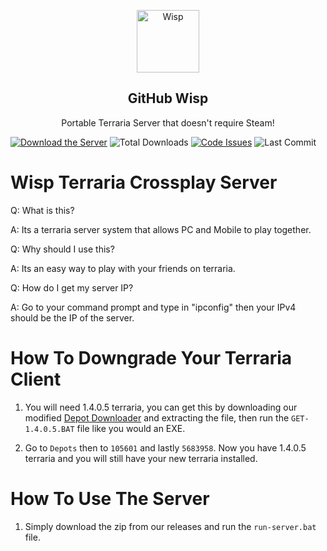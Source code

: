<p align="center">
 <img width="100px" src="https://cdn.discordapp.com/attachments/850527489075970108/850758143524732938/Wisp_Logo.png" align="center" alt="Wisp" />
 <h2 align="center">GitHub Wisp</h2>
 <p align="center">Portable Terraria Server that doesn't require Steam!</p>
</p>

[![Download the Server](https://img.shields.io/badge/download-server-brightgreen?style=for-the-badge "Download")](https://github-releases.githubusercontent.com/373974912/631bc600-c567-11eb-91f4-4dc10cd8688b?X-Amz-Algorithm=AWS4-HMAC-SHA256&X-Amz-Credential=AKIAIWNJYAX4CSVEH53A%2F20210604%2Fus-east-1%2Fs3%2Faws4_request&X-Amz-Date=20210604T230913Z&X-Amz-Expires=300&X-Amz-Signature=2e89ed880ed8cae3fc1d26417ad40c8bae367cbd81e6e179ad797415ff1c98a1&X-Amz-SignedHeaders=host&actor_id=76829210&key_id=0&repo_id=373974912&response-content-disposition=attachment%3B%20filename%3DWindows-Wisp-Server.rar&response-content-type=application%2Foctet-stream "Download")
![Total Downloads](https://img.shields.io/github/downloads/PringleCPP/Wisp-Terraria-Server/total?style=for-the-badge)
[![Code Issues](https://img.shields.io/github/issues/PringleCPP/Wisp-Terraria-Server?color=red&label=Code%20Issues&style=for-the-badge)](https://google.com)
![Last Commit](https://img.shields.io/github/last-commit/PringleCPP/Wisp-Terraria-Server?style=for-the-badge)

# Wisp Terraria Crossplay Server

Q: What is this?

A: Its a terraria server system that allows PC and Mobile to play together.

Q: Why should I use this?

A: Its an easy way to play with your friends on terraria.

Q: How do I get my server IP?

A: Go to your command prompt and type in "ipconfig" then your IPv4 should be the IP of the server.

# How To Downgrade Your Terraria Client
1. You will need 1.4.0.5 terraria, you can get this by downloading our modified [Depot Downloader]() and extracting the file, then run the `GET-1.4.0.5.BAT` file like you would an EXE.

2. Go to `Depots` then to `105601` and lastly `5683958`. Now you have 1.4.0.5 terraria and you will still have your new terraria installed.

# How To Use The Server
1. Simply download the zip from our releases and run the `run-server.bat` file.

